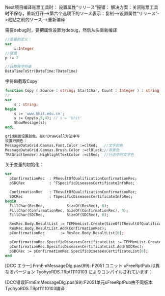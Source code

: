 Next项目编译账票工具时：
设置属性“リリース”报错：
解决方案：关闭账票工具时不保存，重新打开-->第六个选项下的ソース表示：复制-->设置属性“リリース”->粘贴之前的ソース-->重新编译

需要debug时，要把属性设置为debug，然后从头重新编译

```pascal
//变量的定义：
var
	i:Integer
//赋值
p := 2

//日期转字符串
DataTimeToStr(DateTime:TDateTime)	
```

字符串截取Copy

```pascal
function Copy ( Source : string; StartChar, Count : Integer ) : string;
//
var
	s : string;
begin
    s := 'www.hhit.edu.cn';
    s := Copy(s,5,4); // s = 'hhit'
    ShowMessage(s);
end;
```

```pascal
grid画面设置颜色，在OnDrawCell方法中写
设置行颜色：
MessageDataGrid.Canvas.Font.Color :=clRed;   //文字颜色
MessageDataGrid.Canvas.Brush.Color :=clBlack;//背景色
TR4Grid(Sender).HighlightTextColor :=clRed;  //行选中时文字色
```

关于变量的初始化：

```pascal
var
  pConfirmationRec  : PResultOfQualificationConfirmationRec;
  pSDCRec           : ^TSpecificDiseasesCertificateInfoRec;

  ConfirmationRec   : TResultOfQualificationConfirmationRec;
  SDCRec            : TSpecificDiseasesCertificateInfoRec;
begin
  FillChar(ResRec,          SizeOf(ResRec), 0);
  FillChar(ConfirmationRec, SizeOf(ConfirmationRec), 0);
  FillChar(SDCRec,          SizeOf(SDCRec), 0);

  ResRec.Body.ResultList := TEMMemList.Create(SizeOf(TResultOfQualificationConfirmationRec));
  ResRec.Body.ResultList.Add(ConfirmationRec);
  pConfirmationRec       := ResRec.Body.ResultList[0];

  pConfirmationRec.SpecificDiseasesCertificateList := TEMMemList.Create(SizeOf(TSpecificDiseasesCertificateInfoRec));
  pConfirmationRec.SpecificDiseasesCertificateList.Add(SDCRec);
  pSDCRec := pConfirmationRec.SpecificDiseasesCertificateList[0];
end
```



[DCC エラー] FrmEmMessageDlg.pas(89): F2051 ユニット uFreeRptPub は異なるバージョン TyohyoRDS.TRpt11110103 によりコンパイルされています：

[DCC错误]FrmEmMessageDlg.pas(89):F2051单元uFreeRptPub由不同版本TyohyoRDS.TRpt11110103编译
